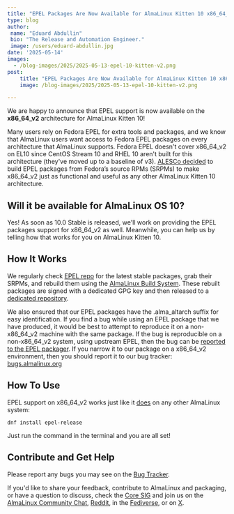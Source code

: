 ```yaml
---
title: "EPEL Packages Are Now Available for AlmaLinux Kitten 10 x86_64_v2!"
type: blog
author:
 name: "Eduard Abdullin"
 bio: "The Release and Automation Engineer."
 image: /users/eduard-abdullin.jpg
date: '2025-05-14'
images:
  - /blog-images/2025/2025-05-13-epel-10-kitten-v2.png
post:
    title: "EPEL Packages Are Now Available for AlmaLinux Kitten 10 x86_64_v2!"
    image: /blog-images/2025/2025-05-13-epel-10-kitten-v2.png

---
```


We are happy to announce that EPEL support is now available on the **x86_64_v2** architecture for AlmaLinux Kitten 10!

Many users rely on Fedora EPEL for extra tools and packages, and we know that AlmaLinux users want access to Fedora EPEL packages on every architecture that AlmaLinux supports. Fedora EPEL doesn't cover x86_64_v2 on EL10  since CentOS Stream 10 and RHEL 10 aren't built for this architecture (they've moved up to a baseline of v3). [ALESCo decided](https://github.com/AlmaLinux/ALESCo/blob/master/rfcs/0001-build-fedora-epel-for-almalinux-and-almalinux-kitten-x86_64_v2.md) to build EPEL packages from Fedora’s source RPMs (SRPMs) to make x86_64_v2 just as functional and useful as any other AlmaLinux Kitten 10 architecture.

## Will it be available for AlmaLinux OS 10?

Yes! As soon as 10.0 Stable is released, we'll work on providing the EPEL packages support for x86_64_v2 as well. Meanwhile, you can help us by telling how that works for you on AlmaLinux Kitten 10. 

## How It Works

We regularly check [EPEL repo](https://dl.fedoraproject.org/pub/epel/10/Everything/source/tree/) for the latest stable packages, grab their SRPMs, and rebuild them using the [AlmaLinux Build System](https://build.almalinux.org/). These rebuilt packages are signed with a dedicated GPG key and then released to a [dedicated repository](https://epel.repo.almalinux.org). 

We also ensured that our EPEL packages have the .alma_altarch suffix for easy identification. If you find a bug while using an EPEL package that we have produced, it would be best to attempt to reproduce it on a non-x86_64_v2 machine with the same package. If the bug is reproducible on a non-x86_64_v2 system, using upstream EPEL, then the bug can be [reported to the EPEL packager](https://fedoraproject.org/wiki/EPEL/FAQ#Where_can_I_find_help_or_report_issues?). If you narrow it to our package on a x86_64_v2 environment, then you should report it to our bug tracker: [bugs.almalinux.org](https://bugs.almalinux.org)


## How To Use

EPEL support on x86_64_v2 works just like it [does](https://wiki.almalinux.org/repos/Extras.html#epel) on any other AlmaLinux system:

```
dnf install epel-release
```

Just run the command in the terminal and you are all set! 

## Contribute and Get Help

Please report any bugs you may see on the [Bug Tracker](https://bugs.almalinux.org/).

If you'd like to share your feedback, contribute to AlmaLinux and packaging, or have a question to discuss, check the [Core SIG](https://wiki.almalinux.org/sigs/Core.html) and join us on the [AlmaLinux Community Chat](https://chat.almalinux.org), [Reddit](https://reddit.com/r/almalinux), in the [Fediverse](https://fosstodon.org/@almalinux), or on [X](https://x.com/almalinux).